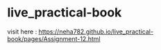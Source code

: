# live_practical-book
visit here : https://neha782.github.io/live_practical-book/pages/Assignment-12.html
